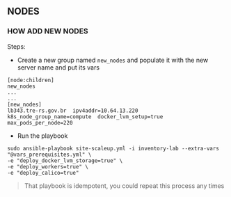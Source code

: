 ## NODES

### HOW ADD NEW NODES

Steps:

* Create a new group named `new_nodes` and populate it with the new server name and put its vars

```
[node:children]
new_nodes
...
...
[new_nodes]
lb343.tre-rs.gov.br  ipv4addr=10.64.13.220  k8s_node_group_name=compute  docker_lvm_setup=true  max_pods_per_node=220
```

* Run the playbook

```
sudo ansible-playbook site-scaleup.yml -i inventory-lab --extra-vars "@vars_prerequisites.yml" \
-e "deploy_docker_lvm_storage=true" \
-e "deploy_workers=true" \
-e "deploy_calico=true"
```


> That playbook is idempotent, you could repeat this process any times
